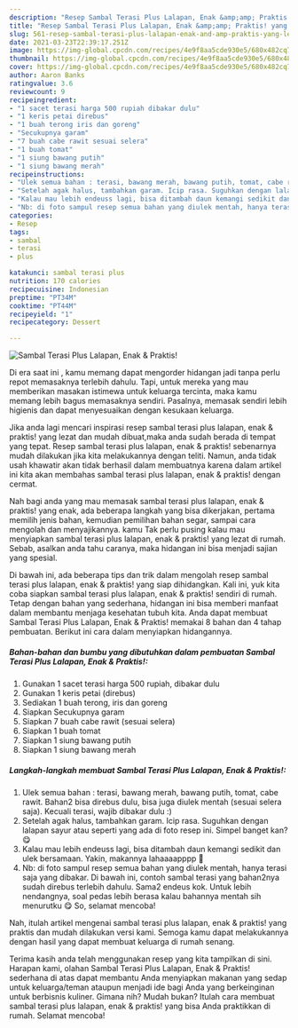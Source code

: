```yaml
---
description: "Resep Sambal Terasi Plus Lalapan, Enak &amp;amp; Praktis! yang lezat dan Mudah Dibuat"
title: "Resep Sambal Terasi Plus Lalapan, Enak &amp;amp; Praktis! yang lezat dan Mudah Dibuat"
slug: 561-resep-sambal-terasi-plus-lalapan-enak-and-amp-praktis-yang-lezat-dan-mudah-dibuat
date: 2021-03-23T22:39:17.251Z
image: https://img-global.cpcdn.com/recipes/4e9f8aa5cde930e5/680x482cq70/sambal-terasi-plus-lalapan-enak-praktis-foto-resep-utama.jpg
thumbnail: https://img-global.cpcdn.com/recipes/4e9f8aa5cde930e5/680x482cq70/sambal-terasi-plus-lalapan-enak-praktis-foto-resep-utama.jpg
cover: https://img-global.cpcdn.com/recipes/4e9f8aa5cde930e5/680x482cq70/sambal-terasi-plus-lalapan-enak-praktis-foto-resep-utama.jpg
author: Aaron Banks
ratingvalue: 3.6
reviewcount: 9
recipeingredient:
- "1 sacet terasi harga 500 rupiah dibakar dulu"
- "1 keris petai direbus"
- "1 buah terong iris dan goreng"
- "Secukupnya garam"
- "7 buah cabe rawit sesuai selera"
- "1 buah tomat"
- "1 siung bawang putih"
- "1 siung bawang merah"
recipeinstructions:
- "Ulek semua bahan : terasi, bawang merah, bawang putih, tomat, cabe rawit. Bahan2 bisa direbus dulu, bisa juga diulek mentah (sesuai selera saja). Kecuali terasi, wajib dibakar dulu :)"
- "Setelah agak halus, tambahkan garam. Icip rasa. Suguhkan dengan lalapan sayur atau seperti yang ada di foto resep ini. Simpel banget kan? 😋"
- "Kalau mau lebih endeuss lagi, bisa ditambah daun kemangi sedikit dan ulek bersamaan. Yakin, makannya lahaaaapppp 🤗"
- "Nb: di foto sampul resep semua bahan yang diulek mentah, hanya terasi saja yang dibakar. Di bawah ini, contoh sambal terasi yang bahan2nya sudah direbus terlebih dahulu. Sama2 endeus kok. Untuk lebih nendangnya, soal pedas lebih berasa kalau bahannya mentah sih menurutku 😋 So, selamat mencoba!"
categories:
- Resep
tags:
- sambal
- terasi
- plus

katakunci: sambal terasi plus 
nutrition: 170 calories
recipecuisine: Indonesian
preptime: "PT34M"
cooktime: "PT44M"
recipeyield: "1"
recipecategory: Dessert

---
```



![Sambal Terasi Plus Lalapan, Enak &amp; Praktis!](https://img-global.cpcdn.com/recipes/4e9f8aa5cde930e5/680x482cq70/sambal-terasi-plus-lalapan-enak-praktis-foto-resep-utama.jpg)

Di era  saat ini , kamu memang dapat mengorder hidangan jadi tanpa perlu repot memasaknya terlebih dahulu. Tapi, untuk mereka yang mau memberikan masakan istimewa untuk keluarga tercinta, maka kamu memang lebih bagus memasaknya sendiri. Pasalnya, memasak sendiri lebih higienis dan dapat menyesuaikan dengan kesukaan keluarga.

Jika anda lagi mencari inspirasi resep sambal terasi plus lalapan, enak &amp; praktis! yang lezat dan mudah dibuat,maka anda sudah berada di tempat yang tepat. Resep sambal terasi plus lalapan, enak &amp; praktis!  sebenarnya mudah dilakukan jika kita melakukannya dengan teliti. Namun, anda tidak usah khawatir akan tidak berhasil dalam membuatnya 
karena dalam artikel ini kita akan membahas sambal terasi plus lalapan, enak &amp; praktis! dengan cermat.  



Nah bagi anda yang mau memasak sambal terasi plus lalapan, enak &amp; praktis! yang enak, ada beberapa langkah yang bisa dikerjakan, pertama memilih jenis bahan, kemudian pemilihan bahan segar, sampai cara mengolah dan menyajikannya. kamu Tak perlu pusing kalau mau menyiapkan sambal terasi plus lalapan, enak &amp; praktis! yang lezat di rumah. Sebab, asalkan anda  tahu caranya, maka hidangan ini bisa menjadi sajian yang spesial.

Di bawah ini, ada beberapa tips dan trik dalam mengolah resep sambal terasi plus lalapan, enak &amp; praktis! yang siap dihidangkan. Kali ini, yuk kita coba siapkan sambal terasi plus lalapan, enak &amp; praktis! sendiri di rumah. Tetap dengan bahan yang sederhana, hidangan ini bisa memberi manfaat dalam membantu menjaga kesehatan tubuh kita. Anda dapat membuat Sambal Terasi Plus Lalapan, Enak &amp; Praktis! memakai 8 bahan dan 4 tahap pembuatan. Berikut ini cara dalam menyiapkan hidangannya.

<!--inarticleads1-->

##### Bahan-bahan dan bumbu yang dibutuhkan dalam pembuatan Sambal Terasi Plus Lalapan, Enak &amp; Praktis!:

1. Gunakan 1 sacet terasi harga 500 rupiah, dibakar dulu
1. Gunakan 1 keris petai (direbus)
1. Sediakan 1 buah terong, iris dan goreng
1. Siapkan Secukupnya garam
1. Siapkan 7 buah cabe rawit (sesuai selera)
1. Siapkan 1 buah tomat
1. Siapkan 1 siung bawang putih
1. Siapkan 1 siung bawang merah




<!--inarticleads2-->

##### Langkah-langkah membuat Sambal Terasi Plus Lalapan, Enak &amp; Praktis!:

1. Ulek semua bahan : terasi, bawang merah, bawang putih, tomat, cabe rawit. Bahan2 bisa direbus dulu, bisa juga diulek mentah (sesuai selera saja). Kecuali terasi, wajib dibakar dulu :)
1. Setelah agak halus, tambahkan garam. Icip rasa. Suguhkan dengan lalapan sayur atau seperti yang ada di foto resep ini. Simpel banget kan? 😋
1. Kalau mau lebih endeuss lagi, bisa ditambah daun kemangi sedikit dan ulek bersamaan. Yakin, makannya lahaaaapppp 🤗
1. Nb: di foto sampul resep semua bahan yang diulek mentah, hanya terasi saja yang dibakar. Di bawah ini, contoh sambal terasi yang bahan2nya sudah direbus terlebih dahulu. Sama2 endeus kok. Untuk lebih nendangnya, soal pedas lebih berasa kalau bahannya mentah sih menurutku 😋 So, selamat mencoba!




Nah, itulah artikel mengenai  sambal terasi plus lalapan, enak &amp; praktis!  yang praktis dan mudah dilakukan versi kami. Semoga kamu dapat melakukannya dengan hasil yang dapat membuat keluarga di rumah senang. 

Terima kasih anda telah menggunakan resep yang kita tampilkan di sini. Harapan kami, olahan  Sambal Terasi Plus Lalapan, Enak &amp; Praktis! sederhana di atas dapat membantu Anda menyiapkan makanan yang sedap untuk keluarga/teman ataupun menjadi ide bagi Anda yang berkeinginan untuk berbisnis kuliner. Gimana nih? Mudah bukan? Itulah cara membuat sambal terasi plus lalapan, enak &amp; praktis! yang bisa Anda praktikkan di rumah. Selamat mencoba!

